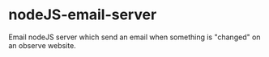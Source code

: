 # nodeJS-email-server
Email nodeJS server which send an email when something is "changed" on an observe website.